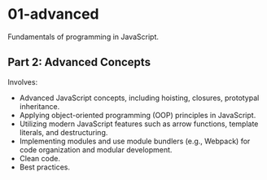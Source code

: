 # 01-advanced

Fundamentals of programming in JavaScript.

## Part 2: Advanced Concepts

Involves:
* Advanced JavaScript concepts, including hoisting, closures, prototypal inheritance.
* Applying object-oriented programming (OOP) principles in JavaScript.
* Utilizing modern JavaScript features such as arrow functions, template literals, and destructuring.
* Implementing modules and use module bundlers (e.g., Webpack) for code organization and modular development.
* Clean code.
* Best practices.
